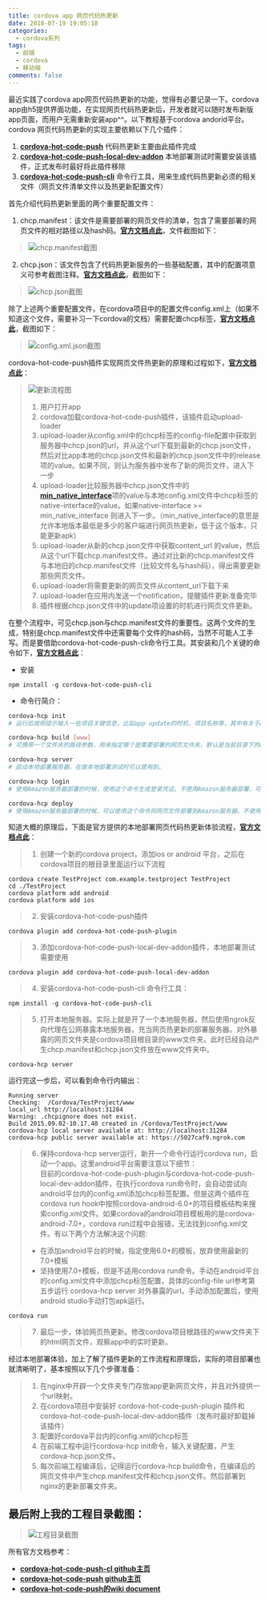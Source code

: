 ```yaml
---
title: cordova app 网页代码热更新
date: 2018-07-19 19:05:18
categories:
  - cordova系列
tags: 
  - 前端
  - cordova
  - 移动端
comments: false
---
```

<!-- post5 -->
最近实践了cordova app网页代码热更新的功能，觉得有必要记录一下。cordova app由h5提供界面功能，在实现网页代码热更新后，开发者就可以随时发布新版app页面，而用户无需重新安装app^^。以下教程基于cordova andorid平台。
cordova 网页代码热更新的实现主要依赖以下几个插件：   
1. [**cordova-hot-code-push**](https://github.com/nordnet/cordova-hot-code-push) 代码热更新主要由此插件完成
2. [**cordova-hot-code-push-local-dev-addon**](https://github.com/nordnet/cordova-hot-code-push-local-dev-addon) 本地部署测试时需要安装该插件，正式发布时最好将此插件移除
3. [**cordova-hot-code-push-cli**](https://github.com/nordnet/cordova-hot-code-push-cli) 命令行工具，用来生成代码热更新必须的相关文件（网页文件清单文件以及热更新配置文件）

首先介绍代码热更新里面的两个重要配置文件：   
1. chcp.manifest：该文件是需要部署的网页文件的清单，包含了需要部署的网页文件的相对路径以及hash码。[**官方文档点此**](https://github.com/nordnet/cordova-hot-code-push/wiki/Content-manifest)，文件截图如下：
> <img src="/img/post/post5/chcp.manifest.png" alt="chcp.manifest截图">
2. chcp.json：该文件包含了代码热更新服务的一些基础配置，其中的配置项意义可参考截图注释。[**官方文档点此**](https://github.com/nordnet/cordova-hot-code-push/wiki/Application-config)，截图如下：
> <img src="/img/post/post5/chcp.json.png" alt="chcp.json截图">

除了上述两个重要配置文件，在cordova项目中的配置文件config.xml上（如果不知道这个文件，需要补习一下cordova的文档）需要配置chcp标签，[**官方文档点此**](https://github.com/nordnet/cordova-hot-code-push/wiki/Cordova-config-preferences)，截图如下：
> <img src="/img/post/post5/config.xml.png" alt="config.xml.json截图">

cordova-hot-code-push插件实现网页文件热更新的原理和过程如下，[**官方文档点此**](https://github.com/nordnet/cordova-hot-code-push/wiki/Update-workflow)：
> <img src="/img/post/post5/update-workflow.png" alt="更新流程图">
>
> 1. 用户打开app
> 2. cordova加载cordova-hot-code-push插件，该插件启动upload-loader
> 3. upload-loader从config.xml中的chcp标签的config-file配置中获取到服务器中chcp.json的url，并从这个url下载到最新的chcp.json文件，然后对比app本地的chcp.json文件和最新的chcp.json文件中的release项的value。如果不同，则认为服务器中发布了新的网页文件，进入下一步
> 4. upload-loader比较服务器中chcp.json文件中的[**min_native_interface**](https://github.com/nordnet/cordova-hot-code-push/wiki/Application-config)项的value与本地config.xml文件中chcp标签的native-interface的value。如果native-interface >= min_native_interface 则进入下一步。（min_native_interface的意思是允许本地版本最低是多少的客户端进行网页热更新，低于这个版本，只能更新apk）
> 5. upload-loader从新的chcp.json文件中获取content_url 的value，然后从这个url下载chcp.manifest文件。通过对比新的chcp.manifest文件与本地旧的chcp.manifest文件（比较文件名与hash码），得出需要更新那些网页文件。
> 6. upload-loader将需要更新的网页文件从content_url下载下来
> 7. upload-loader在应用内发送一个notification，提醒插件更新准备完毕
> 8. 插件根据chcp.json文件中的update项设置的时机进行网页文件更新。

在整个流程中，可见chcp.json与chcp.manifest文件的重要性。这两个文件的生成，特别是chcp.manifest文件中还需要每个文件的hash码，当然不可能人工手写。而是要借助cordova-hot-code-push-cli命令行工具。其安装和几个关键的命令如下，[**官方文档点此**](https://github.com/nordnet/cordova-hot-code-push-cli)：
* 安装
```
npm install -g cordova-hot-code-push-cli
```
* 命令行简介：
```bash
cordova-hcp init 
# 运行后按照提示输入一些项目关键信息，比如app update的时机，项目名称等，其中有关于Amazon服务器配置，如果不是使用Amazon服务器部署的话，可以跳过不填。输入关键信息后，会生成一个cordova-hcp.json文件

cordova-hcp build [www]
# 可携带一个文件夹的路径参数，用来指定哪个是需要部署的网页文件夹，默认是当前目录下的www目录。该命令扫描指定的网页文件夹内的网页文件，产生chcp.manifest清单文件。也根据cordova-hcp.json文件生成chcp.json文件。

cordova-hcp server
# 启动本地部署服务器，在做本地部署测试时可以使用到。

cordova-hcp login
# 使用Amazon服务器部署的时候，使用这个命令生成登录凭证。不使用Amazon服务器部署，可以不使用这个命令

cordova-hcp deploy
# 使用Amazon服务器部署的时候，可以使用这个命令将网页文件部署到Amazon服务器。不使用Amazon服务器部署，可以不使用这个命令
```


知道大概的原理后，下面是官方提供的本地部署网页代码热更新体验流程，[**官方文档点此**](https://github.com/nordnet/cordova-hot-code-push#quick-start-guide)：
>1. 创建一个新的cordova project，添加ios or android 平台，之后在cordova项目的根目录里面运行以下流程
```
cordova create TestProject com.example.testproject TestProject
cd ./TestProject
cordova platform add android
cordova platform add ios
```
>2. 安装cordova-hot-code-push插件
```
cordova plugin add cordova-hot-code-push-plugin
```
>3. 添加cordova-hot-code-push-local-dev-addon插件，本地部署测试需要使用
```
cordova plugin add cordova-hot-code-push-local-dev-addon
```
>4. 安装cordova-hot-code-push-cli 命令行工具：
```
npm install -g cordova-hot-code-push-cli
```
>5. 打开本地服务器。实际上就是开了一个本地服务器，然后使用ngrok反向代理在公网暴露本地服务器，充当网页热更新的部署服务器。对外暴露的网页文件夹是cordova项目根目录的www文件夹。此时已经自动产生chcp.manifest和chcp.json文件放在www文件夹中。
```
cordova-hcp server
```
运行完这一步后，可以看到命令行内输出：
```
Running server
Checking:  /Cordova/TestProject/www
local_url http://localhost:31284
Warning: .chcpignore does not exist.
Build 2015.09.02-10.17.48 created in /Cordova/TestProject/www
cordova-hcp local server available at: http://localhost:31284
cordova-hcp public server available at: https://5027caf9.ngrok.com
```
>6. 保持cordova-hcp server运行，新开一个命令行运行cordova run，启动一个app。这里android平台需要注意以下细节：  
目前的cordova-hot-code-push-plugin与cordova-hot-code-push-local-dev-addon插件，在执行cordova run命令时，会自动尝试向android平台内的config.xml添加chcp标签配置。但是这两个插件在cordova run hook中按照cordova-android-6.0+的项目模板结构来搜索config.xml文件。如果cordova的android项目模板用的是cordova-android-7.0+，cordova run过程中会报错，无法找到config.xml文件。有以下两个方法解决这个问题:
> * 在添加android平台的时候，指定使用6.0+的模板，放弃使用最新的7.0+模板
> * 坚持使用7.0+模板，但是不适用cordova run命令。手动在android平台的config.xml文件中添加chcp标签配置，具体的config-file url参考第五步运行 cordova-hcp server 对外暴露的url。手动添加配置后，使用android studio手动打包apk运行。
```
cordova run
```
>7. 最后一步，体验网页热更新。修改cordova项目根路径的www文件夹下的html网页文件，观察app中的实时更新。



经过本地部署体验，加上了解了插件更新的工作流程和原理后，实际的项目部署也就清晰明了，基本按照以下几个步骤准备：
>1. 在nginx中开辟一个文件夹专门存放app更新网页文件，并且对外提供一个url映射。
>2. 在cordova项目中安装好 cordova-hot-code-push-plugin 插件和 cordova-hot-code-push-local-dev-addon插件（发布时最好卸载掉该插件）
>3. 配置好cordova平台内的config.xml的chcp标签
>4. 在前端工程中运行cordova-hcp init命令，输入关键配置，产生cordova-hcp.json文件。
>5. 每次前端工程编译后，记得运行cordova-hcp build命令，在编译后的网页文件中产生chcp.manifest文件和chcp.json文件。然后部署到nginx的更新部署文件夹。

## 最后附上我的工程目录截图：
><img src="/img/post/post5/project.png" alt="工程目录截图">

所有官方文档参考：
* [**cordova-hot-code-push-cl github主页**](https://github.com/nordnet/cordova-hot-code-push-cli)
* [**cordova-hot-code-push github主页**](https://github.com/nordnet/cordova-hot-code-push)
* [**cordova-hot-code-push的wiki document**](https://github.com/nordnet/cordova-hot-code-push/wiki)